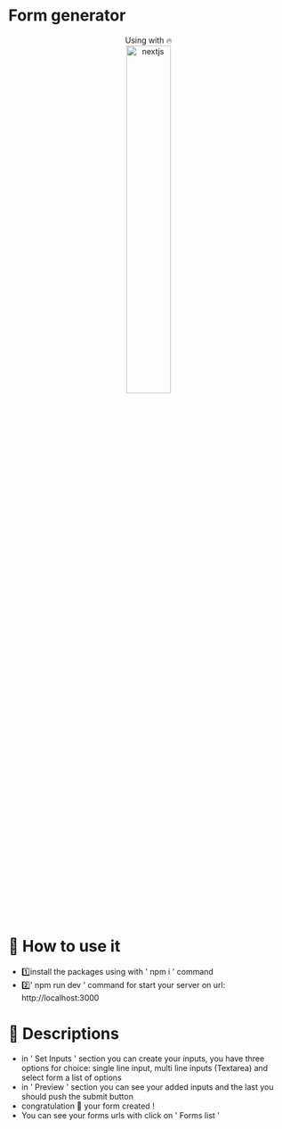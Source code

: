 # Form generator
<p align='center'>
Using with 🔥 <br />
<img alt='nextjs' src='https://angel-resume.netlify.app/nextjs-cover.webp' width='40%' align='center'/>
</p>

<h1>📜 How to use it</h1>
<ul>
<li>1️⃣install the packages using with ' npm i ' command</li>
<li>2️⃣' npm run dev ' command for start your server on url: http://localhost:3000</li>
</ul>

<h1>📗 Descriptions</h1>
<ul>
<li>in ' Set Inputs ' section you can create your inputs, you have three options for choice: single line input, multi line inputs (Textarea) and select form a list of options</li>
<li>in ' Preview ' section you can see your added inputs and the last you should push the submit button</li>
<li>congratulation 🎉 your form created !</li>
<li>You can see your forms urls with click on ' Forms list '</li>
</ul>


